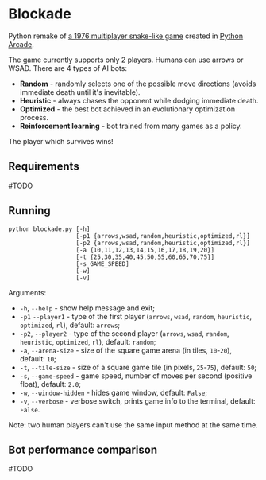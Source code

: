 # Blockade
Python remake of [a 1976 multiplayer snake-like game](https://en.wikipedia.org/wiki/Blockade_(video_game)) created in [Python Arcade](https://api.arcade.academy/en/latest/).

The game currently supports only 2 players. Humans can use arrows or WSAD. There are 4 types of AI bots:
- **Random** - randomly selects one of the possible move directions (avoids immediate death until it's inevitable).
- **Heuristic** - always chases the opponent while dodging immediate death.
- **Optimized** - the best bot achieved in an evolutionary optimization process.
- **Reinforcement learning** - bot trained from many games as a policy.

The player which survives wins!

## Requirements

#TODO

## Running

```
python blockade.py [-h] 
                   [-p1 {arrows,wsad,random,heuristic,optimized,rl}]
                   [-p2 {arrows,wsad,random,heuristic,optimized,rl}]
                   [-a {10,11,12,13,14,15,16,17,18,19,20}]
                   [-t {25,30,35,40,45,50,55,60,65,70,75}]
                   [-s GAME_SPEED] 
                   [-w]
                   [-v]
```

Arguments:
  - `-h`, `--help` - show help message and exit;
  - `-p1` `--player1` - type of the first player (`arrows`, `wsad`, `random`, `heuristic`, `optimized`, `rl`), default: `arrows`;
  - `-p2`, `--player2` - type of the second player (`arrows`, `wsad`, `random`, `heuristic`, `optimized`, `rl`), default: `random`;
  - `-a`, `--arena-size` - size of the square game arena (in tiles, `10`-`20`), default: `10`;
  - `-t`, `--tile-size` - size of a square game tile (in pixels, `25`-`75`), default: `50`;
  - `-s`, `--game-speed` - game speed, number of moves per second (positive float), default: `2.0`;
  - `-w`, `--window-hidden` - hides game window, default: `False`;
  - `-v`, `--verbose` - verbose switch, prints game info to the terminal, default: `False`.

Note: two human players can't use the same input method at the same time.

## Bot performance comparison

#TODO
